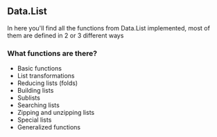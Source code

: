 ## Data.List

In here you'll find all the functions from Data.List implemented, most of them are defined in 2 or 3 different ways

### What functions are there?
   * Basic functions
   * List transformations
   * Reducing lists (folds)
   * Building lists
   * Sublists
   * Searching lists
   * Zipping and unzipping lists
   * Special lists
   * Generalized functions
